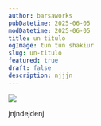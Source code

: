 ```yaml
---
author: barsaworks
pubDatetime: 2025-06-05
modDatetime: 2025-06-05
title: un titulo
ogImage: tun tun shakiur
slug: un-titulo
featured: true
draft: false
description: njjjn
---
```

![](/Bierum.jpg)

jnjndejdenj